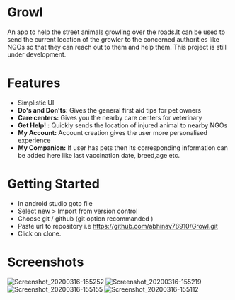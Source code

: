 # Growl
An app to help the street animals growling over the roads.It can be used to send the current location of the growler to the concerned authorities like NGOs so that they can reach out to them and help them. This project is still under development.

# Features
* Simplistic UI
* **Do's and Don'ts:** Gives the general first aid tips for pet owners 
* **Care centers:** Gives you the nearby care centers for veterinary 
* **Get Help! :** Quickly sends the location of injured animal to nearby NGOs
* **My Account:** Account creation gives the user more personalised experience
* **My Companion:** If user has pets then its corresponding information can be added here like last vaccination date, breed,age etc.

# Getting Started
* In android studio goto file
* Select new > Import from version control
* Choose git / github (git option recommanded )
* Paste url to repository i.e https://github.com/abhinav78910/Growl.git
* Click on clone.

# Screenshots
![Screenshot_20200316-155252](https://user-images.githubusercontent.com/51455561/76748786-62034b00-67a1-11ea-8373-d1c69558adbc.jpg)
![Screenshot_20200316-155219](https://user-images.githubusercontent.com/51455561/76748798-66c7ff00-67a1-11ea-9fcf-e7d55b703ee8.jpg)
![Screenshot_20200316-155155](https://user-images.githubusercontent.com/51455561/76748807-692a5900-67a1-11ea-89b3-3eb03c656943.jpg)
![Screenshot_20200316-155112](https://user-images.githubusercontent.com/51455561/76748810-69c2ef80-67a1-11ea-88a0-db7abfbb3b87.jpg)
